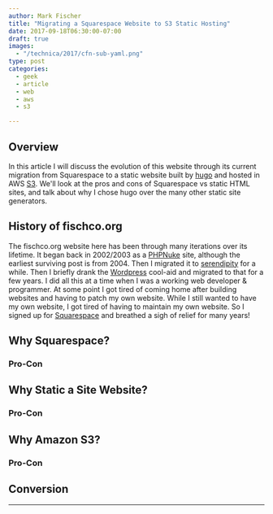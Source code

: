 ```yaml
---
author: Mark Fischer
title: "Migrating a Squarespace Website to S3 Static Hosting"
date: 2017-09-18T06:30:00-07:00
draft: true
images:
  - "/technica/2017/cfn-sub-yaml.png"
type: post
categories:
  - geek
  - article
  - web
  - aws
  - s3

---
```


## Overview

In this article I will discuss the evolution of this website through its current migration from Squarespace to a static website built by [hugo][] and hosted in AWS [S3][]. We'll look at the pros and cons of Squarespace vs static HTML sites, and talk about why I chose hugo over the many other static site generators.

[hugo]: http://gohugo.io
[S3]: http://docs.aws.amazon.com/AmazonS3/latest/dev/Welcome.html

## History of fischco.org

The fischco.org website here has been through many iterations over its lifetime. It began back in 2002/2003 as a [PHPNuke][] site, although the earliest surviving post is from 2004. Then I migrated it to [serendipity][] for a while. Then I briefly drank the [Wordpress][] cool-aid and migrated to that for a few years. I did all this at a time when I was a working web developer & programmer. At some point I got tired of coming home after building websites and having to patch my own website. While I still wanted to have my own website, I got tired of having to maintain my own website. So I signed up for [Squarespace][] and breathed a sigh of relief for many years!

[PHPNuke]: https://www.phpnuke.org
[serendipity]: https://docs.s9y.org
[Wordpress]: https://wordpress.org
[Squarespace]: https://www.squarespace.com

## Why Squarespace?

### Pro-Con


## Why Static a Site Website?

### Pro-Con


## Why Amazon S3?

### Pro-Con


## Conversion


----

